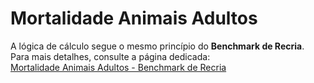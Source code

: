 # **Mortalidade Animais Adultos**  

A lógica de cálculo segue o mesmo princípio do **Benchmark de Recria**. Para mais detalhes, consulte a página dedicada:  
[Mortalidade Animais Adultos - Benchmark de Recria](/benchmark_recria/mortalidade_animais_adultos)